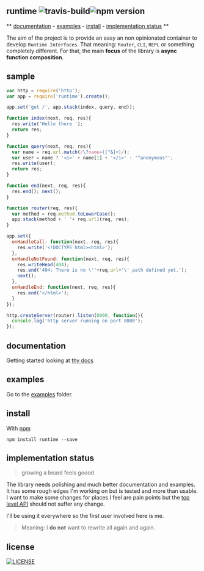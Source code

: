 ## runtime ![travis-build][travis-build]![npm version][npm-version]

**
[documentation](./docs/README.md) -
[examples](#examples) -
[install](#install) -
[implementation status](#implementation-status)
**

The aim of the project is to provide an easy an non opinionated container to develop `Runtime Interfaces`. That meaning: `Router`, `CLI`, `REPL` or something completely different. For that, the main **focus** of the library is **async function composition**.

## sample

```js
var http = require('http');
var app = require('runtime').create();

app.set('get /', app.stack(index, query, end));

function index(next, req, res){
  res.write('Hello there ');
  return res;
}

function query(next, req, res){
  var name = req.url.match(/\?name=([^&]+)/);
  var user = name ? '<i>' + name[1] + '</i>' : '"anonymous"';
  res.write(user);
  return res;
}

function end(next, req, res){
  res.end(); next();
}

function router(req, res){
  var method = req.method.toLowerCase();
  app.stack(method + ' '+ req.url)(req, res);
}

app.set({
  onHandleCall: function(next, req, res){
    res.write('<!DOCTYPE html><html>');
  },
  onHandleNotFound: function(next, req, res){
    res.writeHead(404);
    res.end('404: There is no \''+req.url+'\' path defined yet.');
    next();
  },
  onHandleEnd: function(next, req, res){
    res.end('</html>');
  }
});

http.createServer(router).listen(8000, function(){
  console.log('http server running on port 8000');
});
```

## documentation

Getting started looking at [thy docs](./docs)

## examples

Go to the [examples](./examples) folder.

## install

With [npm][x-npm]

    npm install runtime --save

## implementation status
> growing a beard feels goood

The library needs polishing and much better documentation and examples. It has some rough edges I'm working on but is tested and more than usable. I want to make some changes for places I feel are pain points but the [top level API](./docs/api) should not suffer any change.

I'll be using it everywhere so the first user involved here is me.

> Meaning: I **do not** want to rewrite all again and again.

## license
[<img alt="LICENSE" src="http://img.shields.io/npm/l/gulp-runtime.svg?style=flat-square"/>](http://opensource.org/licenses/MIT)

[x-npm]: http://npmjs.org
[npm-version]: http://img.shields.io/npm/v/runtime.svg?style=flat-square
[travis-build]: http://img.shields.io/travis/stringparser/runtime/1.0.svg?style=flat-square

